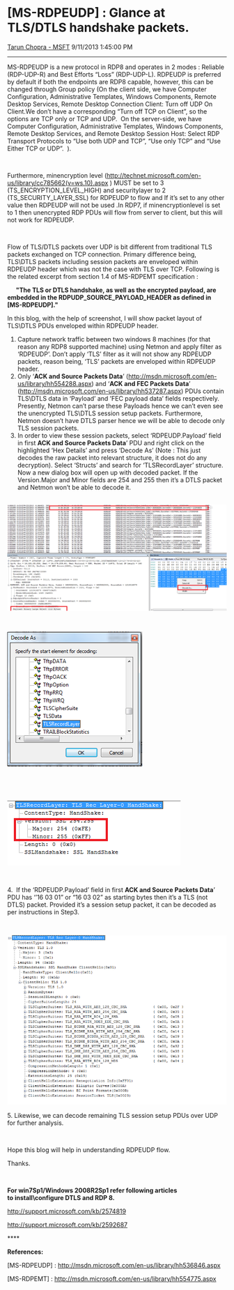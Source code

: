 <div id="page">

# \[MS-RDPEUDP\] : Glance at TLS/DTLS handshake packets.

[Tarun Chopra -
MSFT](https://social.msdn.microsoft.com/profile/Tarun%20Chopra%20-%20MSFT)
9/11/2013 1:45:00 PM

-----

<div id="content">

MS-RDPEUDP is a new protocol in RDP8 and operates in 2 modes : Reliable
(RDP-UDP-R) and Best Efforts “Loss” (RDP-UDP-L). RDPEUDP is preferred by
default if both the endpoints are RDP8 capable, however, this can be
changed through Group policy (On the client side, we have Computer
Configuration, Administrative Templates, Windows Components, Remote
Desktop Services, Remote Desktop Connection Client: Turn off UDP On
Client.We don’t have a corresponding “Turn off TCP on Client”, so the
options are TCP only or TCP and UDP.  On the server-side, we have
Computer Configuration, Administrative Templates, Windows Components,
Remote Desktop Services, and Remote Desktop Session Host: Select RDP
Transport Protocols to “Use both UDP and TCP”, “Use only TCP” and “Use
Either TCP or UDP”.  ).

 

Furthermore, minencryption level
(<http://technet.microsoft.com/en-us/library/cc785662(v=ws.10).aspx> )
MUST be set to 3 (TS\_ENCRYPTION\_LEVEL\_HIGH) and securitylayer to 2
(TS\_SECURITY\_LAYER\_SSL) for RDPEUDP to flow and If it’s set to any
other value then RDPEUDP will not be used .In RDP7, if
minencryptionlevel is set to 1 then unencrypted RDP PDUs will flow from
server to client, but this will not work for RDPEUDP.

 

Flow of TLS/DTLS packets over UDP is bit different from traditional TLS
packets exchanged on TCP connection. Primary difference being, TLS\\DTLS
packets including session packets are enveloped within RDPEUDP header
which was not the case with TLS over TCP. Following is the related
excerpt from section 1.4 of MS-RDPEMT specification :

     **"The TLS or DTLS handshake, as well as the encrypted payload, are
embedded in the RDPUDP\_SOURCE\_PAYLOAD\_HEADER as defined in
\[MS-RDPEUDP\]."**

  
In this blog, with the help of screenshot, I will show packet layout of
TLS\\DTLS PDUs enveloped within RDPEUDP header.

1.  Capture network traffic between two windows 8 machines (for that
    reason any RDP8 supported machine) using Netmon and apply filter as
    ‘RDPEUDP’. Don’t apply ‘TLS’ filter as it will not show any
    RDPEUDP packets, reason being, ‘TLS’ packets are enveloped within
    RDPEUDP header.
2.  Only ‘**ACK and Source Packets Data**’
    (<http://msdn.microsoft.com/en-us/library/hh554288.aspx>) and ‘**ACK
    and FEC Packets Data**’
    (<http://msdn.microsoft.com/en-us/library/hh537287.aspx>) PDUs
    contain TLS\\DTLS data in ‘Payload’ and ’FEC payload data’ fields
    respectively. Presently, Netmon can’t parse these Payloads hence we
    can’t even see the unencrypted TLS\\DTLS session setup packets.
    Furthermore, Netmon doesn’t have DTLS parser hence we will be able
    to decode only TLS session packets.
3.  In order to view these session packets, select ‘RDPEUDP.Payload’
    field in first **ACK and Source Packets Data**’ PDU and right click
    on the highlighted ‘Hex Details’ and press ‘Decode As’ (Note : This
    just decodes the raw packet into relevant structure, it does not do
    any decryption). Select ‘Structs’ and search for ‘TLSRecordLayer’
    structure. Now a new dialog box will open up with decoded packet. If
    the Version.Major and Minor fields are 254 and 255 then it’s a DTLS
    packet and Netmon won’t be able to decode
it. 

  
 ![](images/3223.image1.png)

 

![](images/5287.image2.png)

 

 

![](images/7266.image3.png)

 

4\.  If the ‘RDPEUDP.Payload’ field in first **ACK and Source Packets
Data**’ PDU has ‘’16 03 01” or “16 03 02” as starting bytes then it’s a
TLS (not DTLS) packet. Provided it’s a session setup packet, it can be
decoded as per instructions in
Step3.

 

![](images/7888.image4.png)

5\. Likewise, we can decode remaining TLS session setup PDUs over UDP
for further analysis.

 

Hope this blog will help in understanding RDPEUDP flow.

Thanks. 

 

**For win7Sp1/Windows 2008R2Sp1 refer following articles
to install\\configure DTLS and RDP 8.**

<http://support.microsoft.com/kb/2574819>

<http://support.microsoft.com/kb/2592687>

**** 

**References:**

\[MS-RDPEUDP\] : <http://msdn.microsoft.com/en-us/library/hh536846.aspx>

\[MS-RDPEMT\] : <http://msdn.microsoft.com/en-us/library/hh554775.aspx>

</div>

</div>
